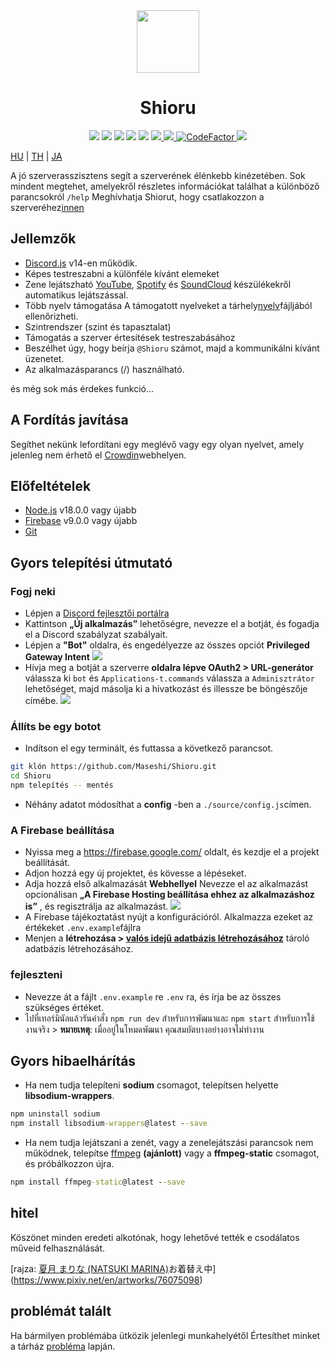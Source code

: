 <div align="center">
  <img src="https://raw.githubusercontent.com/Maseshi/Shioru/main/assets/icons/favicon-circle.png" width="100" />
  <h1>
    <strong>Shioru</strong>
  </h1>
  <img src="https://img.shields.io/badge/discord.js-v14-7354F6?logo=discord&logoColor=white" />
  <img src="https://img.shields.io/github/stars/Maseshi/Shioru.svg?logo=github" />
  <img src="https://img.shields.io/github/v/release/Maseshi/Shioru">
  <img src="https://img.shields.io/github/license/Maseshi/Shioru.svg?logo=github" />
  <img src="https://img.shields.io/github/last-commit/Maseshi/Shioru">
  <a title="Állapot" target="_blank" href="https://shioru.statuspage.io/">
    <img src="https://img.shields.io/badge/dynamic/json?logo=google-cloud&logoColor=white&label=status&query=status.indicator&url=https%3A%2F%2Fq60yrzp0cbgg.statuspage.io%2Fapi%2Fv2%2Fstatus.json" />
  </a>
  <a title="Crowdin" target="_blank" href="https://crowdin.com/project/shioru-bot">
    <img src="https://badges.crowdin.net/shioru-bot/localized.svg">
  </a>
  <a title="CodeFactor" target="_blank" href="https://www.codefactor.io/repository/github/maseshi/shioru">
    <img src="https://www.codefactor.io/repository/github/maseshi/shioru/badge" alt="CodeFactor" />
  </a>
  <a title="Top.gg" target="_blank" href="https://top.gg/bot/704706906505347183">
    <img src="https://top.gg/api/widget/upvotes/704706906505347183.svg">
  </a>
</div>

[HU](https://github.com/Maseshi/Shioru/blob/main/documents/README.en.md) | [TH](https://github.com/Maseshi/Shioru/blob/main/documents/README.th.md) | [JA](https://github.com/Maseshi/Shioru/blob/main/documents/README.ja.md)

A jó szerverasszisztens segít a szerverének élénkebb kinézetében. Sok mindent megtehet, amelyekről részletes információkat találhat a különböző parancsokról `/help` Meghívhatja Shiorut, hogy csatlakozzon a szerveréhez[innen](https://discord.com/api/oauth2/authorize?client_id=704706906505347183&permissions=8&scope=applications.commands%20bot&redirect_uri=https%3A%2F%2Fshiorus.web.app%2Fthanks-you)

## Jellemzők

- [Discord.js](https://discord.js.org/) v14-en működik.
- Képes testreszabni a különféle kívánt elemeket
- Zene lejátszható [YouTube](https://www.youtube.com/), [Spotify](https://www.spotify.com/) és [SoundCloud](https://soundcloud.com/) készülékekről automatikus lejátszással.
- Több nyelv támogatása A támogatott nyelveket a tárhely[nyelv](https://github.com/Maseshi/shioru/blob/main/source/languages)fájljából ellenőrizheti.
- Szintrendszer (szint és tapasztalat)
- Támogatás a szerver értesítések testreszabásához
- Beszélhet úgy, hogy beírja `@Shioru` számot, majd a kommunikálni kívánt üzenetet.
- Az alkalmazásparancs (/) használható.

és még sok más érdekes funkció...

## A Fordítás javítása

Segíthet nekünk lefordítani egy meglévő vagy egy olyan nyelvet, amely jelenleg nem érhető el [Crowdin](https://crowdin.com/project/shioru-bot)webhelyen.

## Előfeltételek

- [Node.js](https://nodejs.org/) v18.0.0 vagy újabb
- [Firebase](https://firebase.google.com/) v9.0.0 vagy újabb
- [Git](https://git-scm.com/downloads)

## Gyors telepítési útmutató

### Fogj neki

- Lépjen a [Discord fejlesztői portálra](https://discord.com/developers/applications)
- Kattintson **„Új alkalmazás”** lehetőségre, nevezze el a botját, és fogadja el a Discord szabályzat szabályait.
- Lépjen a **"Bot"** oldalra, és engedélyezze az összes opciót **Privileged Gateway Intent** ![](https://raw.githubusercontent.com/Maseshi/Shioru/main/assets/images/discord-developer-portal-privileged-gateway-intents.png)
- Hívja meg a botját a szerverre **oldalra lépve OAuth2 > URL-generátor** válassza ki `bot` és `Applications-t.commands` válassza a `Adminisztrátor` lehetőséget, majd másolja ki a hivatkozást és illessze be böngészője címébe. ![](https://raw.githubusercontent.com/Maseshi/Shioru/main/assets/images/discord-developer-portal-scopes.png)

### Állíts be egy botot

- Indítson el egy terminált, és futtassa a következő parancsot.

```bash
git klón https://github.com/Maseshi/Shioru.git
cd Shioru
npm telepítés -- mentés
```

- Néhány adatot módosíthat a **config** -ben a `./source/config.js`címen.

### A Firebase beállítása

- Nyissa meg a https://firebase.google.com/ oldalt, és kezdje el a projekt beállítását.
- Adjon hozzá egy új projektet, és kövesse a lépéseket.
- Adja hozzá első alkalmazását **Webhellyel** Nevezze el az alkalmazást opcionálisan **„A Firebase Hosting beállítása ehhez az alkalmazáshoz is”** , és regisztrálja az alkalmazást. ![](https://raw.githubusercontent.com/Maseshi/Shioru/main/assets/images/firebase-setup-web-application.png)
- A Firebase tájékoztatást nyújt a konfigurációról. Alkalmazza ezeket az értékeket `.env.example`fájlra
- Menjen a **létrehozása > [valós idejű adatbázis létrehozásához](https://console.firebase.google.com/u/0/project/_/database/data)** tároló adatbázis létrehozásához.

### fejleszteni

- Nevezze át a fájlt `.env.example` re `.env` ra, és írja be az összes szükséges értéket.
- ไปที่เทอร์มินัลแล้วรันคำสั่ง `npm run dev` สำหรับการพัฒนาและ `npm start` สำหรับการใช้งานจริง > **หมายเหตุ**: เมื่ออยู่ในโหมดพัฒนา คุณสมบัตบางอย่างอาจไม่ทำงาน

## Gyors hibaelhárítás

- Ha nem tudja telepíteni **sodium** csomagot, telepítsen helyette **libsodium-wrappers**.
```bat
npm uninstall sodium
npm install libsodium-wrappers@latest --save
```
- Ha nem tudja lejátszani a zenét, vagy a zenelejátszási parancsok nem működnek, telepítse [ffmpeg](https://ffmpeg.org/download.html) **(ajánlott)** vagy a **ffmpeg-static** csomagot, és próbálkozzon újra.
```bat
npm install ffmpeg-static@latest --save
```

## hitel

Köszönet minden eredeti alkotónak, hogy lehetővé tették e csodálatos műveid felhasználását.

[rajza: [夏月 まりな (NATSUKI MARINA)](https://www.pixiv.net/en/users/482462)お着替え中](https://www.pixiv.net/en/artworks/76075098)

## problémát talált

Ha bármilyen problémába ütközik jelenlegi munkahelyétől Értesíthet minket a tárház [probléma](https://github.com/Maseshi/Shioru/issues) lapján.
